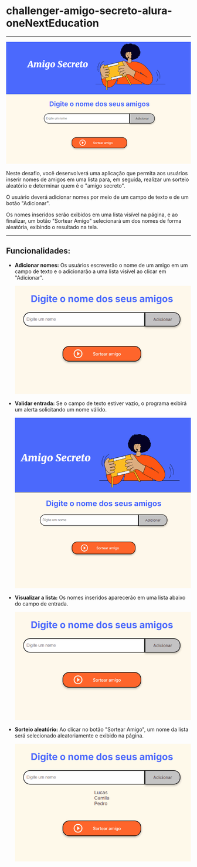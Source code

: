 # challenger-amigo-secreto-alura-oneNextEducation

---

<p align="center">
  <img src="assets/to_readme/00-print-tela-geral.png">
</p>

Neste desafio, você desenvolverá uma aplicação que permita aos usuários inserir nomes de amigos em uma lista para, em seguida, realizar um sorteio aleatório e determinar quem é o "amigo secreto".

O usuário deverá adicionar nomes por meio de um campo de texto e de um botão "Adicionar".

Os nomes inseridos serão exibidos em uma lista visível na página, e ao finalizar, um botão "Sortear Amigo" selecionará um dos nomes de forma aleatória, exibindo o resultado na tela.

---

## Funcionalidades:

- **Adicionar nomes:** Os usuários escreverão o nome de um amigo em um campo de texto e o adicionarão a uma lista visível ao clicar em "Adicionar".
  <p align="center">
  <img width="500px" src="assets/to_readme/01-adicionar-nome.gif">
  </p>
- **Validar entrada:** Se o campo de texto estiver vazio, o programa exibirá um alerta solicitando um nome válido.
  <p align="center">
  <img width="500px" src="assets/to_readme/04-sortear-campo-em-branco.gif">
  </p>
- **Visualizar a lista:** Os nomes inseridos aparecerão em uma lista abaixo do campo de entrada.
  <p align="center">
  <img width="500px" src="assets/to_readme/01-adicionar-nome.gif">
  </p>
- **Sorteio aleatório:** Ao clicar no botão "Sortear Amigo", um nome da lista será selecionado aleatoriamente e exibido na página.
  <p align="center">
  <img width="500px" src="assets/to_readme/02-sortear-nome.gif">
  </p>
